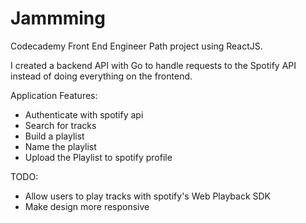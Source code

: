 # Jammming

Codecademy Front End Engineer Path project using ReactJS.

I created a backend API with Go to handle requests to the Spotify API instead of doing everything on the frontend.

Application Features:
- Authenticate with spotify api
- Search for tracks
- Build a playlist
- Name the playlist
- Upload the Playlist to spotify profile

TODO:
- Allow users to play tracks with spotify's Web Playback SDK
- Make design more responsive 
